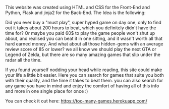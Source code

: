 This website was created using HTML and CSS for the Front-End and Python, Flask and jinja2 for the Back-End.
The Idea is the following:

Did you ever buy a "must play", super hyped game on day one, only to find out it takes about 200 hours to beat, which you definitely didn't have the time for?
Or maybe you paid 60$ to play the game people won't shut up about, and realised you can beat it in one sitting, and it wasn't worth all that hard earned money. And what about all those hidden-gems with an average review score of 85 or lower? we all know we should play the next GTA or Legend of Zelda, but there are so many amazing games that slip under the radar all the time.

If you found yourself nodding your head while reading, this site could make your life a little bit easier.
Here you can search for games that suite you both with their quality, and the time it takes to beat them. you can also search for any game you have in mind and enjoy the comfort of having all of this info and more in one single place for once :)

You can check it out here:
https://too-many-games.herokuapp.com/

